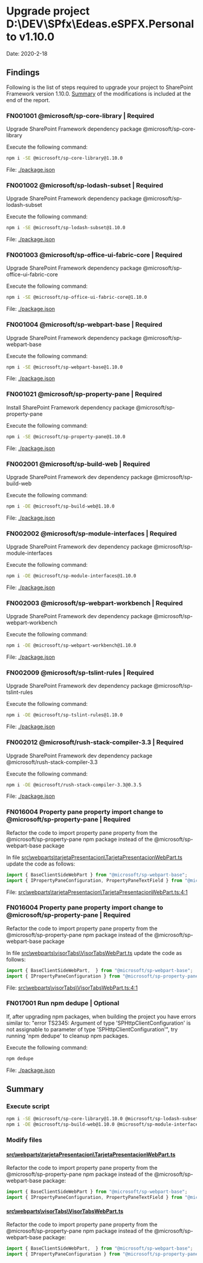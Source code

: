 # Upgrade project D:\DEV\SPfx\Edeas.eSPFX.Personal to v1.10.0

Date: 2020-2-18

## Findings

Following is the list of steps required to upgrade your project to SharePoint Framework version 1.10.0. [Summary](#Summary) of the modifications is included at the end of the report.

### FN001001 @microsoft/sp-core-library | Required

Upgrade SharePoint Framework dependency package @microsoft/sp-core-library

Execute the following command:

```sh
npm i -SE @microsoft/sp-core-library@1.10.0
```

File: [./package.json](./package.json)

### FN001002 @microsoft/sp-lodash-subset | Required

Upgrade SharePoint Framework dependency package @microsoft/sp-lodash-subset

Execute the following command:

```sh
npm i -SE @microsoft/sp-lodash-subset@1.10.0
```

File: [./package.json](./package.json)

### FN001003 @microsoft/sp-office-ui-fabric-core | Required

Upgrade SharePoint Framework dependency package @microsoft/sp-office-ui-fabric-core

Execute the following command:

```sh
npm i -SE @microsoft/sp-office-ui-fabric-core@1.10.0
```

File: [./package.json](./package.json)

### FN001004 @microsoft/sp-webpart-base | Required

Upgrade SharePoint Framework dependency package @microsoft/sp-webpart-base

Execute the following command:

```sh
npm i -SE @microsoft/sp-webpart-base@1.10.0
```

File: [./package.json](./package.json)

### FN001021 @microsoft/sp-property-pane | Required

Install SharePoint Framework dependency package @microsoft/sp-property-pane

Execute the following command:

```sh
npm i -SE @microsoft/sp-property-pane@1.10.0
```

File: [./package.json](./package.json)

### FN002001 @microsoft/sp-build-web | Required

Upgrade SharePoint Framework dev dependency package @microsoft/sp-build-web

Execute the following command:

```sh
npm i -DE @microsoft/sp-build-web@1.10.0
```

File: [./package.json](./package.json)

### FN002002 @microsoft/sp-module-interfaces | Required

Upgrade SharePoint Framework dev dependency package @microsoft/sp-module-interfaces

Execute the following command:

```sh
npm i -DE @microsoft/sp-module-interfaces@1.10.0
```

File: [./package.json](./package.json)

### FN002003 @microsoft/sp-webpart-workbench | Required

Upgrade SharePoint Framework dev dependency package @microsoft/sp-webpart-workbench

Execute the following command:

```sh
npm i -DE @microsoft/sp-webpart-workbench@1.10.0
```

File: [./package.json](./package.json)

### FN002009 @microsoft/sp-tslint-rules | Required

Upgrade SharePoint Framework dev dependency package @microsoft/sp-tslint-rules

Execute the following command:

```sh
npm i -DE @microsoft/sp-tslint-rules@1.10.0
```

File: [./package.json](./package.json)

### FN002012 @microsoft/rush-stack-compiler-3.3 | Required

Upgrade SharePoint Framework dev dependency package @microsoft/rush-stack-compiler-3.3

Execute the following command:

```sh
npm i -DE @microsoft/rush-stack-compiler-3.3@0.3.5
```

File: [./package.json](./package.json)

### FN016004 Property pane property import change to @microsoft/sp-property-pane | Required

Refactor the code to import property pane property from the @microsoft/sp-property-pane npm package instead of the @microsoft/sp-webpart-base package

In file [src\webparts\tarjetaPresentacion\TarjetaPresentacionWebPart.ts](src\webparts\tarjetaPresentacion\TarjetaPresentacionWebPart.ts) update the code as follows:

```ts
import { BaseClientSideWebPart } from "@microsoft/sp-webpart-base";
import { IPropertyPaneConfiguration, PropertyPaneTextField } from "@microsoft/sp-property-pane";
```

File: [src\webparts\tarjetaPresentacion\TarjetaPresentacionWebPart.ts:4:1](src\webparts\tarjetaPresentacion\TarjetaPresentacionWebPart.ts)

### FN016004 Property pane property import change to @microsoft/sp-property-pane | Required

Refactor the code to import property pane property from the @microsoft/sp-property-pane npm package instead of the @microsoft/sp-webpart-base package

In file [src\webparts\visorTabs\VisorTabsWebPart.ts](src\webparts\visorTabs\VisorTabsWebPart.ts) update the code as follows:

```ts
import { BaseClientSideWebPart,  } from "@microsoft/sp-webpart-base";
import { IPropertyPaneConfiguration } from "@microsoft/sp-property-pane";
```

File: [src\webparts\visorTabs\VisorTabsWebPart.ts:4:1](src\webparts\visorTabs\VisorTabsWebPart.ts)

### FN017001 Run npm dedupe | Optional

If, after upgrading npm packages, when building the project you have errors similar to: "error TS2345: Argument of type 'SPHttpClientConfiguration' is not assignable to parameter of type 'SPHttpClientConfiguration'", try running 'npm dedupe' to cleanup npm packages.

Execute the following command:

```sh
npm dedupe
```

File: [./package.json](./package.json)

## Summary

### Execute script

```sh
npm i -SE @microsoft/sp-core-library@1.10.0 @microsoft/sp-lodash-subset@1.10.0 @microsoft/sp-office-ui-fabric-core@1.10.0 @microsoft/sp-webpart-base@1.10.0 @microsoft/sp-property-pane@1.10.0
npm i -DE @microsoft/sp-build-web@1.10.0 @microsoft/sp-module-interfaces@1.10.0 @microsoft/sp-webpart-workbench@1.10.0 @microsoft/sp-tslint-rules@1.10.0 @microsoft/rush-stack-compiler-3.3@0.3.5
```

### Modify files

#### [src\webparts\tarjetaPresentacion\TarjetaPresentacionWebPart.ts](src\webparts\tarjetaPresentacion\TarjetaPresentacionWebPart.ts)

Refactor the code to import property pane property from the @microsoft/sp-property-pane npm package instead of the @microsoft/sp-webpart-base package:

```ts
import { BaseClientSideWebPart } from "@microsoft/sp-webpart-base";
import { IPropertyPaneConfiguration, PropertyPaneTextField } from "@microsoft/sp-property-pane";
```

#### [src\webparts\visorTabs\VisorTabsWebPart.ts](src\webparts\visorTabs\VisorTabsWebPart.ts)

Refactor the code to import property pane property from the @microsoft/sp-property-pane npm package instead of the @microsoft/sp-webpart-base package:

```ts
import { BaseClientSideWebPart,  } from "@microsoft/sp-webpart-base";
import { IPropertyPaneConfiguration } from "@microsoft/sp-property-pane";
```